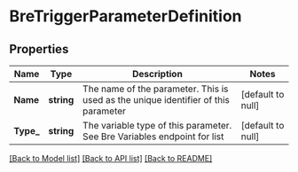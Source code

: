 # BreTriggerParameterDefinition

## Properties
Name | Type | Description | Notes
------------ | ------------- | ------------- | -------------
**Name** | **string** | The name of the parameter. This is used as the unique identifier of this parameter | [default to null]
**Type_** | **string** | The variable type of this parameter. See Bre Variables endpoint for list | [default to null]

[[Back to Model list]](../README.md#documentation-for-models) [[Back to API list]](../README.md#documentation-for-api-endpoints) [[Back to README]](../README.md)


